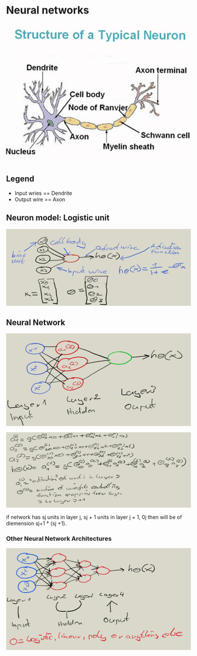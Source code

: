 # Neural networks

![neuron](images/neuron.jpg)

## Legend
* Input wries == Dendrite 
* Output wire == Axon

## Neuron model: Logistic unit

![machine_neuron](images/machine_neuron.png)

## Neural Network

![machine_neural_network.png](images/machine_neural_network.png)

![machine_neural_network.png](images/machine_neural_network_equation.png)

if network has sj units in layer j, sj + 1 units in layer j + 1, 0j then will be of diemension sj+1 * (sj +1). 

### Other Neural Network Architectures

![other_neural_network_architectures](images/other_neural_network_architectures.png)